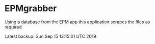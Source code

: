 # EPMgrabber
Using a database from the EPM app this application scrapes the files as required


Latest backup: Sun Sep 15 13:15:01 UTC 2019
